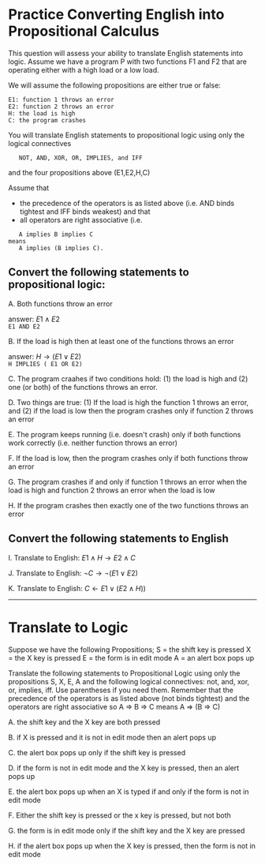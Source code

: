 # Practice Converting English into Propositional Calculus

This question will assess your ability to translate English statements into logic. 
Assume we have a program P with two functions F1 and F2 that are operating either with a high load or a low load. 

We will assume the following propositions are either true or false:
```
E1: function 1 throws an error
E2: function 2 throws an error
H: the load is high
C: the program crashes
```

You will translate English statements to propositional logic using only the logical connectives 
```
   NOT, AND, XOR, OR, IMPLIES, and IFF
```
and the four propositions above (E1,E2,H,C)

Assume that 
* the precedence of the operators is as listed above (i.e. AND binds tightest and IFF binds weakest) and that 
* all operators are right associative (i.e.
```
   A implies B implies C
means 
   A implies (B implies C).
```

## Convert the following statements to propositional logic:

A. Both functions throw an error

answer: $E1 \wedge E2$   <br>  ```E1 AND E2```

B. If the load is high then at least one of the functions throws an error

answer: $H \rightarrow (E1 \vee E2)$   <br> ```H IMPLIES ( E1 OR E2)```

C. The program craahes if two conditions hold: (1) the load is high and (2) one (or both) of the functions throws an error.

D. Two things are true: (1) If the load is high the function 1 throws an error, and (2) if the load is low then the program crashes only if function 2 throws an error

E. The program keeps running (i.e. doesn't crash) only if both functions work correctly (i.e. neither function throws an error)

F. If the load is low, then the program crashes only if both functions throw an error

G. The program crashes if and only if function 1 throws an error when the load is high and function 2 throws an error when the load is low

H. If the program crashes then exactly one of the two functions throws an error

## Convert the following statements to English

I.  Translate to English: $E1 \wedge H \rightarrow E2 \wedge C$

J. Translate to English: $\neg C \rightarrow \neg (E1 \vee E2)$

K. Translate to English: $C \leftarrow E1 \vee (E2 \wedge H))$

___

# Translate to Logic

Suppose we have the following Propositions;
S = the shift key is pressed
X = the X key is pressed
E = the form is in edit mode
A = an alert box pops up

Translate the following statements to Propositional Logic using only the propositions S, X, E, A and the following logical connectives: 
  not, and, xor, or, implies, iff. 
Use parentheses if you need them. Remember that the precedence of the operators is as listed above (not binds tightest) and the operators are right associative 
so A => B => C means  A => (B => C)

A. the shift key and the X key are both pressed

B. if X is pressed and it is not in edit mode then an alert pops up

C. the alert box pops up only if the shift key is pressed

D. if the form is not in edit mode and the X key is pressed, then an alert pops up

E. the alert box pops up when an X is typed if and only if the form is not in edit mode

F. Either the shift key is pressed or the x key is pressed, but not both

G. the form is in edit mode only if the shift key and the X key are pressed

H. if the alert box pops up when the X key is pressed, then the form is not in edit mode
